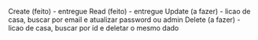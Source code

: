 Create (feito) - entregue
Read (feito) - entregue
Update (a fazer) - licao de casa, buscar por email e atualizar password ou admin
Delete (a fazer) - licao de casa, buscar por id e deletar o mesmo dado
